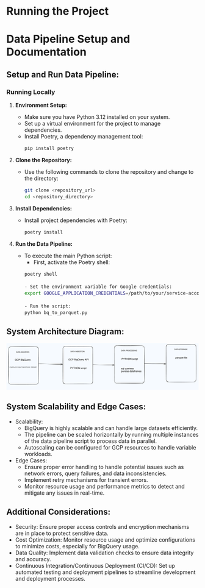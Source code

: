 # Running the Project

# Data Pipeline Setup and Documentation

## Setup and Run Data Pipeline:

### Running Locally

1. **Environment Setup:**
   - Make sure you have Python 3.12 installed on your system.
   - Set up a virtual environment for the project to manage dependencies.
   - Install Poetry, a dependency management tool:
     ```bash
     pip install poetry
     ```

2. **Clone the Repository:**
   - Use the following commands to clone the repository and change to the directory:
     ```bash
     git clone <repository_url>
     cd <repository_directory>
     ```

3. **Install Dependencies:**
   - Install project dependencies with Poetry:
     ```bash
     poetry install
     ```

4. **Run the Data Pipeline:**
   - To execute the main Python script:
     - First, activate the Poetry shell:
     ```bash
     poetry shell 

     - Set the environment variable for Google credentials:
     export GOOGLE_APPLICATION_CREDENTIALS=/path/to/your/service-account-key.json

     - Run the script:
     python bq_to_parquet.py
     ```
     
## System Architecture Diagram:

![Workflow](draft_workflow.png)


## System Scalability and Edge Cases:
- Scalability:
   - BigQuery is highly scalable and can handle large datasets efficiently.
   - The pipeline can be scaled horizontally by running multiple instances of the data pipeline script to process data in parallel.
   - Autoscaling can be configured for GCP resources to handle variable workloads.
- Edge Cases:
   - Ensure proper error handling to handle potential issues such as network errors, query failures, and data inconsistencies.
   - Implement retry mechanisms for transient errors.
   - Monitor resource usage and performance metrics to detect and mitigate any issues in real-time.

## Additional Considerations:
- Security: Ensure proper access controls and encryption mechanisms are in place to protect sensitive data.
- Cost Optimization: Monitor resource usage and optimize configurations to minimize costs, especially for BigQuery usage.
- Data Quality: Implement data validation checks to ensure data integrity and accuracy.
- Continuous Integration/Continuous Deployment (CI/CD): Set up automated testing and deployment pipelines to streamline development and deployment processes.

